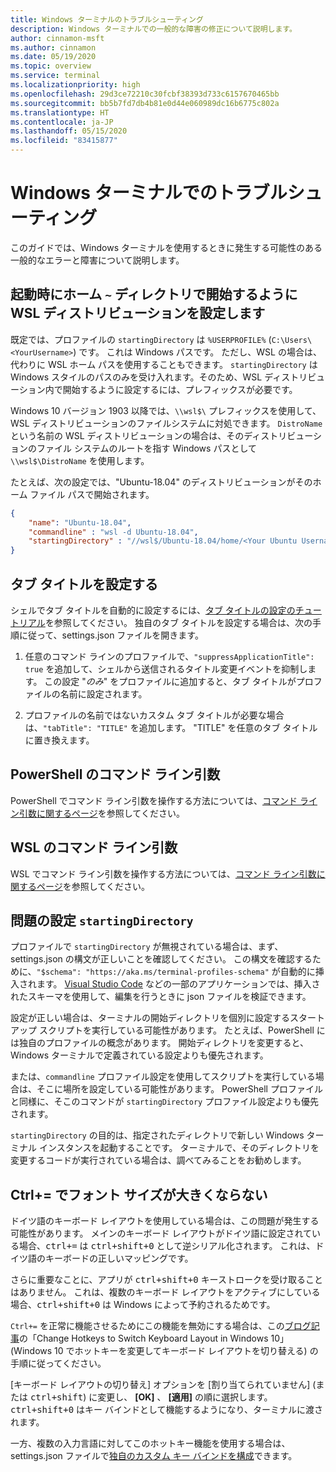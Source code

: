 ```yaml
---
title: Windows ターミナルのトラブルシューティング
description: Windows ターミナルでの一般的な障害の修正について説明します。
author: cinnamon-msft
ms.author: cinnamon
ms.date: 05/19/2020
ms.topic: overview
ms.service: terminal
ms.localizationpriority: high
ms.openlocfilehash: 29d3ce72210c30fcbf38393d733c6157670465bb
ms.sourcegitcommit: bb5b7fd7db4b81e0d44e060989dc16b6775c802a
ms.translationtype: HT
ms.contentlocale: ja-JP
ms.lasthandoff: 05/15/2020
ms.locfileid: "83415877"
---
```

# <a name="troubleshooting-in-windows-terminal"></a>Windows ターミナルでのトラブルシューティング

このガイドでは、Windows ターミナルを使用するときに発生する可能性のある一般的なエラーと障害について説明します。

## <a name="set-your-wsl-distribution-to-start-in-the-home--directory-when-launched"></a>起動時にホーム `~` ディレクトリで開始するように WSL ディストリビューションを設定します

既定では、プロファイルの `startingDirectory` は `%USERPROFILE%` (`C:\Users\<YourUsername>`) です。 これは Windows パスです。 ただし、WSL の場合は、代わりに WSL ホーム パスを使用することもできます。 `startingDirectory` は Windows スタイルのパスのみを受け入れます。そのため、WSL ディストリビューション内で開始するように設定するには、プレフィックスが必要です。

Windows 10 バージョン 1903 以降では、`\\wsl$\` プレフィックスを使用して、WSL ディストリビューションのファイルシステムに対処できます。 `DistroName` という名前の WSL ディストリビューションの場合は、そのディストリビューションのファイル システムのルートを指す Windows パスとして `\\wsl$\DistroName` を使用します。

たとえば、次の設定では、"Ubuntu-18.04" のディストリビューションがそのホーム ファイル パスで開始されます。

```json
{
    "name": "Ubuntu-18.04",
    "commandline" : "wsl -d Ubuntu-18.04",
    "startingDirectory" : "//wsl$/Ubuntu-18.04/home/<Your Ubuntu Username>",
}
```

## <a name="setting-the-tab-title"></a>タブ タイトルを設定する

シェルでタブ タイトルを自動的に設定するには、[タブ タイトルの設定のチュートリアル](./tutorials/tab-title.md)を参照してください。 独自のタブ タイトルを設定する場合は、次の手順に従って、settings.json ファイルを開きます。

1. 任意のコマンド ラインのプロファイルで、`"suppressApplicationTitle": true` を追加して、シェルから送信されるタイトル変更イベントを抑制します。 この設定 "*のみ*" をプロファイルに追加すると、タブ タイトルがプロファイルの名前に設定されます。

2. プロファイルの名前ではないカスタム タブ タイトルが必要な場合は、`"tabTitle": "TITLE"` を追加します。 "TITLE" を任意のタブ タイトルに置き換えます。

## <a name="command-line-arguments-in-powershell"></a>PowerShell のコマンド ライン引数

PowerShell でコマンド ライン引数を操作する方法については、[コマンド ライン引数に関するページ](./command-line-arguments.md)を参照してください。

## <a name="command-line-arguments-in-wsl"></a>WSL のコマンド ライン引数

WSL でコマンド ライン引数を操作する方法については、[コマンド ライン引数に関するページ](./command-line-arguments.md)を参照してください。

## <a name="problem-setting-startingdirectory"></a>問題の設定 `startingDirectory`

プロファイルで `startingDirectory` が無視されている場合は、まず、settings.json の構文が正しいことを確認してください。 この構文を確認するために、`"$schema": "https://aka.ms/terminal-profiles-schema"` が自動的に挿入されます。 [Visual Studio Code](https://code.visualstudio.com/download) などの一部のアプリケーションでは、挿入されたスキーマを使用して、編集を行うときに json ファイルを検証できます。

設定が正しい場合は、ターミナルの開始ディレクトリを個別に設定するスタートアップ スクリプトを実行している可能性があります。 たとえば、PowerShell には独自のプロファイルの概念があります。 開始ディレクトリを変更すると、Windows ターミナルで定義されている設定よりも優先されます。

または、`commandline` プロファイル設定を使用してスクリプトを実行している場合は、そこに場所を設定している可能性があります。 PowerShell プロファイルと同様に、そこのコマンドが `startingDirectory` プロファイル設定よりも優先されます。

`startingDirectory` の目的は、指定されたディレクトリで新しい Windows ターミナル インスタンスを起動することです。 ターミナルで、そのディレクトリを変更するコードが実行されている場合は、調べてみることをお勧めします。

## <a name="ctrl-does-not-increase-the-font-size"></a>Ctrl+= でフォント サイズが大きくならない

ドイツ語のキーボード レイアウトを使用している場合は、この問題が発生する可能性があります。 メインのキーボード レイアウトがドイツ語に設定されている場合、<kbd>ctrl+=</kbd> は <kbd>ctrl+shift+0</kbd> として逆シリアル化されます。 これは、ドイツ語のキーボードの正しいマッピングです。

さらに重要なことに、アプリが <kbd>ctrl+shift+0</kbd> キーストロークを受け取ることはありません。 これは、複数のキーボード レイアウトをアクティブにしている場合、<kbd>ctrl+shift+0</kbd> は Windows によって予約されるためです。

`Ctrl+=` を正常に機能させるためにこの機能を無効にする場合は、この[ブログ記事](https://winaero.com/blog/change-hotkeys-switch-keyboard-layout-windows-10/)の「Change Hotkeys to Switch Keyboard Layout in Windows 10」 (Windows 10 でホットキーを変更してキーボード レイアウトを切り替える) の手順に従ってください。

[キーボード レイアウトの切り替え] オプションを [割り当てられていません] (または <kbd>ctrl+shift</kbd>) に変更し、 **[OK]** 、 **[適用]** の順に選択します。 <kbd>ctrl+shift+0</kbd> はキー バインドとして機能するようになり、ターミナルに渡されます。

一方、複数の入力言語に対してこのホットキー機能を使用する場合は、settings.json ファイルで[独自のカスタム キー バインドを構成](./customize-settings/key-bindings.md)できます。
